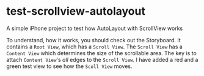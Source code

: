 test-scrollview-autolayout
==========================

A simple iPhone project to test how AutoLayout with ScrollView works

To understand, how it works, you should check out the Storyboard. It contains a
`Root View`, which has a `Scroll View`. The `Scroll View` has a `Content View`
which determines the size of the scrollable area. The key is to attach
`Content View`'s *all* edges to the `Scroll View`. I have added a red and a
green test view to see how the `Scoll View` moves.
